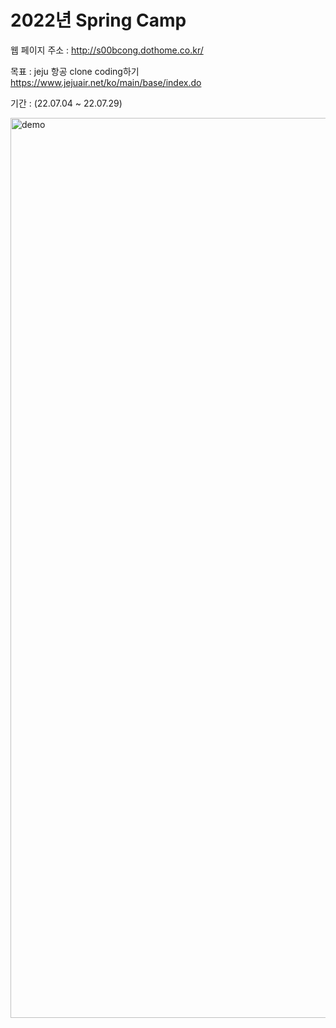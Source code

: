 2022년 Spring Camp 
==================

웹 페이지 주소 : http://s00bcong.dothome.co.kr/

목표 : jeju 항공 clone coding하기
    https://www.jejuair.net/ko/main/base/index.do 

기간 : (22.07.04 ~ 22.07.29)


<img width="1440" alt="demo" src="https://user-images.githubusercontent.com/90634773/178433300-ed11b92e-15bc-4bdf-9a21-f1cb84ab3b62.png">

